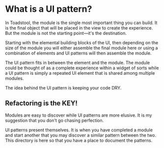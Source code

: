 # What is a UI pattern?

In Toadstool, the module is the single most important thing you can build. It is the final object that will be placed in the view to create the experience. But the module is not the starting point—it's the destination. 

Starting with the elemental building blocks of the UI, then depending on the size of the module you will either assemble the final module here or using a combination of elements and UI patterns will then assemble the module. 

The UI pattern fits in between the element and the module. The module could be thought of as a complete experience within a widget of sorts while a UI pattern is simply a repeated UI element that is shared among multiple modules. 

The idea behind the UI pattern is keeping your code DRY. 

## Refactoring is the KEY! 

Modules are easy to discover while UI patterns are more elusive. It is my suggestion that you don't go chasing perfection.

UI patterns present themselves. It is when you have completed a module and start another that you may discover a similar pattern between the two. This directory is here so that you have a place to document the patterns.  